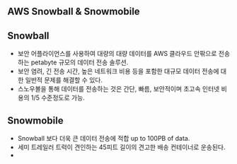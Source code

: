 AWS Snowball & Snowmobile
---

## Snowball
- 보안 어플라이언스를 사용하여 대량의 대량 데이터를 AWS 클라우드 안팎으로 전송하는 petabyte 규모의 데이터 전송 솔루션.
- 보안 염려, 긴 전송 시간, 높은 네트워크 비용 등을 포함한 대규모 데이터 전송에 대한 일반적 문제를 해결할 수 있다.
- 스노우볼을 통해 데이터를 전송하는 것은 간단, 빠름, 보안적이며 초고속 인터넷 비용의 1/5 수준정도로 가능.

## Snowmobile
- Snowball 보다 더욱 큰 데이터 전송에 적합 up to 100PB of data.
- 세미 트레일러 트럭이 견인하는 45피트 길이의 견고한 배송 컨테이너로 운송된다.
- 